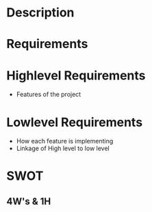 # Description
# Requirements

# Highlevel Requirements
* Features of the project
# Lowlevel Requirements
* How each feature is implementing
* Linkage of High level to low level
# SWOT
## 4W's & 1H